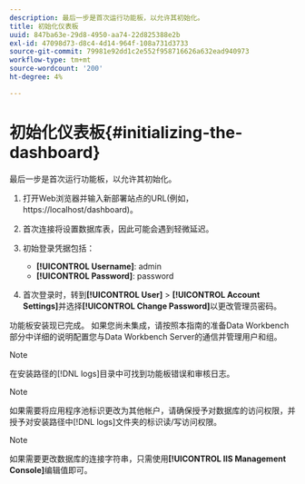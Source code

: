 ```yaml
---
description: 最后一步是首次运行功能板，以允许其初始化。
title: 初始化仪表板
uuid: 847ba63e-29d8-4950-aa74-22d825388e2b
exl-id: 47098d73-d8c4-4d14-964f-108a731d3733
source-git-commit: 79981e92dd1c2e552f958716626a632ead940973
workflow-type: tm+mt
source-wordcount: '200'
ht-degree: 4%

---
```


# 初始化仪表板{#initializing-the-dashboard}

最后一步是首次运行功能板，以允许其初始化。

1. 打开Web浏览器并输入新部署站点的URL(例如，https://localhost/dashboard)。
1. 首次连接将设置数据库表，因此可能会遇到轻微延迟。
1. 初始登录凭据包括：

   * **[!UICONTROL Username]**: admin
   * **[!UICONTROL Password]**: password

1. 首次登录时，转到&#x200B;**[!UICONTROL User]** > **[!UICONTROL Account Settings]**&#x200B;并选择&#x200B;**[!UICONTROL Change Password]**&#x200B;以更改管理员密码。

功能板安装现已完成。 如果您尚未集成，请按照本指南的准备Data Workbench部分中详细的说明配置您与Data Workbench Server的通信并管理用户和组。

>[!NOTE]
>
>在安装路径的[!DNL logs]目录中可找到功能板错误和审核日志。

>[!NOTE]
>
>如果需要将应用程序池标识更改为其他帐户，请确保授予对数据库的访问权限，并授予对安装路径中[!DNL logs]文件夹的标识读/写访问权限。

>[!NOTE]
>
>如果需要更改数据库的连接字符串，只需使用&#x200B;**[!UICONTROL IIS Management Console]**&#x200B;编辑值即可。
